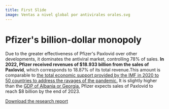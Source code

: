 ```yaml
---
title: First Slide
image: Ventas a nivel global por antivirales orales.svg
---
```


# Pfizer's billion-dollar monopoly

Due to the greater effectiveness of Pfizer's Paxlovid over other developments, it dominates the antiviral market, controlling 78% of sales. **In 2022, Pfizer received revenues of $18.933 billion from the sales of Paxlovid**, which corresponds to 18.87% of its total revenue.This amount is comparable to [the total economic support provided by the IMF in 2020 to 50 countries to address the ravages of the pandemic.](https://www.aa.com.tr/es/econom%C3%ADa/fmi-dona-usd-18-mil-millones-para-ayudar-a-50-naciones-a-soportar-el-impacto-del-coronavirus/1834196) It is slightly higher than the [GDP of Albania or Georgia.](https://datos.bancomundial.org/indicator/NY.GDP.MKTP.CD) Pfizer expects sales of Paxlovid to reach $8 billion by the end of 2023.


<a class="btn btn-secondary" href="https://poderlatam.org/wp-content/uploads/2023/06/tratamientos_covid.pdf" target="_blank">Download the research report</a>
<br>
